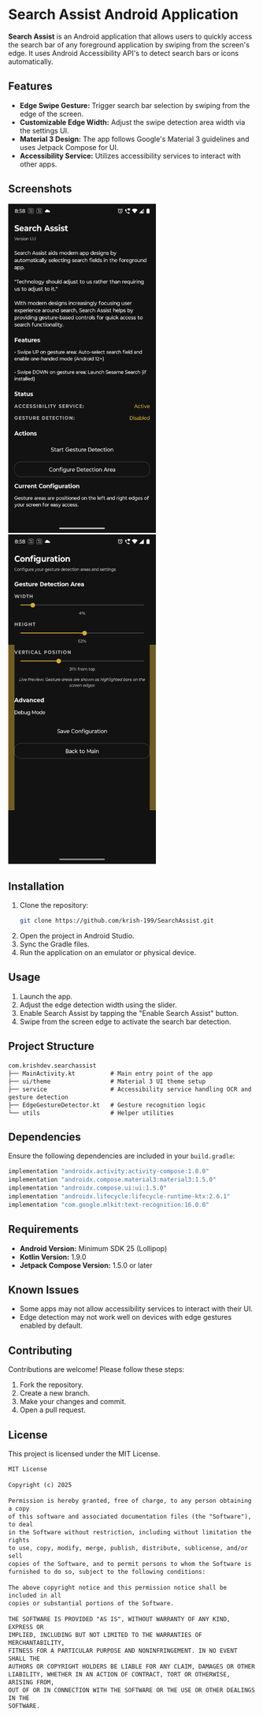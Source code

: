 # Search Assist Android Application

**Search Assist** is an Android application that allows users to quickly access the search bar of any foreground application by swiping from the screen's edge. It uses Android Accessibility API's to detect search bars or icons automatically.

## Features

- **Edge Swipe Gesture:** Trigger search bar selection by swiping from the edge of the screen.
- **Customizable Edge Width:** Adjust the swipe detection area width via the settings UI.
- **Material 3 Design:** The app follows Google's Material 3 guidelines and uses Jetpack Compose for UI.
- **Accessibility Service:** Utilizes accessibility services to interact with other apps.

## Screenshots

<span>
<img src="assets/phone_new_1.png" alt="Main Page" width="300">
<img src="assets/phone_new_2.png" alt="Config page" width="300">
</span>

## Installation

1. Clone the repository:
   ```sh
   git clone https://github.com/krish-199/SearchAssist.git
   ```
2. Open the project in Android Studio.
3. Sync the Gradle files.
4. Run the application on an emulator or physical device.

## Usage

1. Launch the app.
2. Adjust the edge detection width using the slider.
3. Enable Search Assist by tapping the "Enable Search Assist" button.
4. Swipe from the screen edge to activate the search bar detection.

## Project Structure

```
com.krishdev.searchassist
├── MainActivity.kt          # Main entry point of the app
├── ui/theme                 # Material 3 UI theme setup
├── service                  # Accessibility service handling OCR and gesture detection
├── EdgeGestureDetector.kt   # Gesture recognition logic
└── utils                    # Helper utilities
```

## Dependencies

Ensure the following dependencies are included in your `build.gradle`:

```gradle
implementation "androidx.activity:activity-compose:1.8.0"
implementation "androidx.compose.material3:material3:1.5.0"
implementation "androidx.compose.ui:ui:1.5.0"
implementation "androidx.lifecycle:lifecycle-runtime-ktx:2.6.1"
implementation "com.google.mlkit:text-recognition:16.0.0"
```

## Requirements

- **Android Version:** Minimum SDK 25 (Lollipop)
- **Kotlin Version:** 1.9.0
- **Jetpack Compose Version:** 1.5.0 or later

## Known Issues

- Some apps may not allow accessibility services to interact with their UI.
- Edge detection may not work well on devices with edge gestures enabled by default.

## Contributing

Contributions are welcome! Please follow these steps:

1. Fork the repository.
2. Create a new branch.
3. Make your changes and commit.
4. Open a pull request.

## License

This project is licensed under the MIT License.

```
MIT License

Copyright (c) 2025

Permission is hereby granted, free of charge, to any person obtaining a copy
of this software and associated documentation files (the "Software"), to deal
in the Software without restriction, including without limitation the rights
to use, copy, modify, merge, publish, distribute, sublicense, and/or sell
copies of the Software, and to permit persons to whom the Software is
furnished to do so, subject to the following conditions:

The above copyright notice and this permission notice shall be included in all
copies or substantial portions of the Software.

THE SOFTWARE IS PROVIDED "AS IS", WITHOUT WARRANTY OF ANY KIND, EXPRESS OR
IMPLIED, INCLUDING BUT NOT LIMITED TO THE WARRANTIES OF MERCHANTABILITY,
FITNESS FOR A PARTICULAR PURPOSE AND NONINFRINGEMENT. IN NO EVENT SHALL THE
AUTHORS OR COPYRIGHT HOLDERS BE LIABLE FOR ANY CLAIM, DAMAGES OR OTHER
LIABILITY, WHETHER IN AN ACTION OF CONTRACT, TORT OR OTHERWISE, ARISING FROM,
OUT OF OR IN CONNECTION WITH THE SOFTWARE OR THE USE OR OTHER DEALINGS IN THE
SOFTWARE.
```


